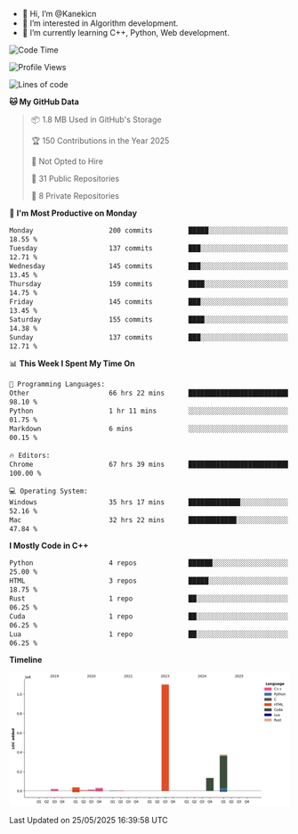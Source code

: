 - 👋 Hi, I’m @Kanekicn
- 👀 I’m interested in Algorithm development.
- 🌱 I’m currently learning C++, Python, Web development.

<!---
cotecsz/cotecsz is a ✨ special ✨ repository because its `README.md` (this file) appears on your GitHub profile.
You can click the Preview link to take a look at your changes.
--->

<!--START_SECTION:waka-->
![Code Time](http://img.shields.io/badge/Code%20Time-3%2C480%20hrs%203%20mins-blue)

![Profile Views](http://img.shields.io/badge/Profile%20Views-0-blue)

![Lines of code](https://img.shields.io/badge/From%20Hello%20World%20I%27ve%20Written-1.7%20million%20lines%20of%20code-blue)

**🐱 My GitHub Data** 

> 📦 1.8 MB Used in GitHub's Storage 
 > 
> 🏆 150 Contributions in the Year 2025
 > 
> 🚫 Not Opted to Hire
 > 
> 📜 31 Public Repositories 
 > 
> 🔑 8 Private Repositories 
 > 
📅 **I'm Most Productive on Monday** 

```text
Monday                   200 commits         █████░░░░░░░░░░░░░░░░░░░░   18.55 % 
Tuesday                  137 commits         ███░░░░░░░░░░░░░░░░░░░░░░   12.71 % 
Wednesday                145 commits         ███░░░░░░░░░░░░░░░░░░░░░░   13.45 % 
Thursday                 159 commits         ████░░░░░░░░░░░░░░░░░░░░░   14.75 % 
Friday                   145 commits         ███░░░░░░░░░░░░░░░░░░░░░░   13.45 % 
Saturday                 155 commits         ████░░░░░░░░░░░░░░░░░░░░░   14.38 % 
Sunday                   137 commits         ███░░░░░░░░░░░░░░░░░░░░░░   12.71 % 
```


📊 **This Week I Spent My Time On** 

```text
💬 Programming Languages: 
Other                    66 hrs 22 mins      █████████████████████████   98.10 % 
Python                   1 hr 11 mins        ░░░░░░░░░░░░░░░░░░░░░░░░░   01.75 % 
Markdown                 6 mins              ░░░░░░░░░░░░░░░░░░░░░░░░░   00.15 % 

🔥 Editors: 
Chrome                   67 hrs 39 mins      █████████████████████████   100.00 % 

💻 Operating System: 
Windows                  35 hrs 17 mins      █████████████░░░░░░░░░░░░   52.16 % 
Mac                      32 hrs 22 mins      ████████████░░░░░░░░░░░░░   47.84 % 
```

**I Mostly Code in C++** 

```text
Python                   4 repos             ██████░░░░░░░░░░░░░░░░░░░   25.00 % 
HTML                     3 repos             █████░░░░░░░░░░░░░░░░░░░░   18.75 % 
Rust                     1 repo              ██░░░░░░░░░░░░░░░░░░░░░░░   06.25 % 
Cuda                     1 repo              ██░░░░░░░░░░░░░░░░░░░░░░░   06.25 % 
Lua                      1 repo              ██░░░░░░░░░░░░░░░░░░░░░░░   06.25 % 
```



**Timeline**

![Lines of Code chart](https://raw.githubusercontent.com/Kanekicn/Kanekicn/master/assets/bar_graph.png)


 Last Updated on 25/05/2025 16:39:58 UTC
<!--END_SECTION:waka-->
